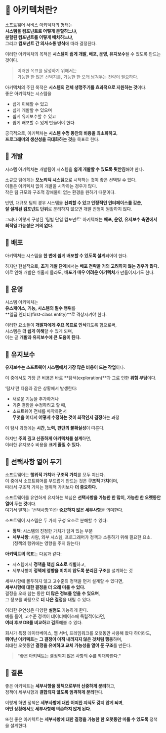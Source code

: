 # 📕 아키텍처란?
소프트웨어 서비스 아키텍처의 형태는  
**시스템을 컴포넌트로 어떻게 분할하느냐**,  
**분할된 컴포넌트를 어떻게 배치하느냐**,  
그리고 **컴포넌트 간 의사소통 방식**에 따라 결정된다.

이러한 아키텍처의 목적은 **시스템이 쉽게 개발, 배포, 운영, 유지보수**될 수 있도록 만드는 것이다.

> 이러한 목표를 달성하기 위해서는  
> 가능한 한 많은 선택지를, 가능한 한 오래 남겨두는 전략이 필요하다.

아키텍처의 주된 목적은 **시스템의 전체 생명주기를 효과적으로 지원하는 것**이다.  
좋은 아키텍처는 시스템을  
- 쉽게 이해할 수 있고  
- 쉽게 개발할 수 있으며  
- 쉽게 유지보수할 수 있고  
- 쉽게 배포할 수 있게 만들어야 한다.

궁극적으로, 아키텍처는 **시스템 수명 동안의 비용을 최소화하고**,  
**프로그래머의 생산성을 극대화하는 것**을 목표로 한다.

## 📗 개발
시스템 아키텍처는 개발팀이 시스템을 **쉽게 개발할 수 있도록 뒷받침**해야 한다.

소규모 팀에게는 **모노리틱 시스템**으로 시작하는 것이 좋은 선택일 수 있다.  
이들은 아키텍처 없이 개발을 시작하는 경우가 많다.  
작은 팀 규모와 구조적 장애물이 없는 환경을 원하기 때문이다.

반면, 대규모 팀의 경우 시스템을 **신뢰할 수 있고 안정적인 인터페이스를 갖춘**,  
**잘 설계된 컴포넌트 단위**로 분리하지 않으면 개발 진행이 원활하지 않다.

그러나 이렇게 구성된 '팀별 단일 컴포넌트' 아키텍처는 **배포, 운영, 유지보수 측면에서 최적일 가능성은 거의 없다.**

## 📗 배포
아키텍처는 시스템을 **한 번에 쉽게 배포할 수 있도록 설계**되어야 한다.

하지만 현실적으로, **초기 개발 단계**에서는 **배포 전략을 거의 고려하지 않는 경우가 많다.**
이로 인해 개발은 쉬울지 몰라도, **배포가 매우 어려운 아키텍처**가 만들어지기도 한다.

## 📗 운영
시스템 아키텍처는  
**유스케이스, 기능, 시스템의 필수 행위**를  
**일급 엔티티(first-class entity)**로 격상시켜야 한다.  

이러한 요소들이 **개발자에게 주요 목표로 인식**되도록 함으로써,  
시스템은 **더 쉽게 이해**할 수 있게 되며,  
이는 곧 **개발과 유지보수에 큰 도움이 된다.**

## 📗 유지보수
**유지보수는 소프트웨어 시스템에서 가장 많은 비용이 드는 작업**이다.

이 중에서도 가장 큰 비용은 바로 **탐색(exploration)**과 그로 인한 **위험 부담**이다.

‘탐사’란 다음과 같은 상황에서 발생한다:
- 새로운 기능을 추가하거나  
- 기존 결함을 수정하려고 할 때,  
- 소프트웨어 전체를 파악하면서  
**무엇을 어디서 어떻게 수정하는 것이 최적인지 결정**하는 과정

이 탐사 과정에는 **시간, 노력, 판단의 불확실성**이 따른다.

하지만 **주의 깊고 신중하게 아키텍처를 설계**하면,  
이러한 유지보수 비용을 **크게 줄일 수 있다.**

## 📗 선택사항 열어 두기
소프트웨어는 **행위적 가치**와 **구조적 가치**를 모두 지닌다.  
이 중에서 소프트웨어를 부드럽게 만드는 것은 **구조적 가치**이며,  
따라서 구조적 가치는 행위적 가치보다 **더 중요하다.**

소프트웨어를 유연하게 유지하는 핵심은 **선택사항을 가능한 한 많이, 가능한 한 오랫동안 열어 두는 것**이다.  
여기서 말하는 '선택사항'이란 **중요하지 않은 세부사항**을 의미한다.

소프트웨어 시스템은 두 가지 구성 요소로 분해할 수 있다:

- **정책**: 시스템의 진정한 가치가 담겨 있는 부분  
- **세부사항**: 사람, 외부 시스템, 프로그래머가 정책과 소통하기 위해 필요한 요소.  
  (정책의 행위에는 영향을 주지 않는다)

**아키텍트의 목표**는 다음과 같다:

- 시스템에서 **정책을 핵심 요소로 식별**하고,  
- 세부사항이 **정책에 영향을 미치지 않도록 분리된 구조**를 설계하는 것

세부사항에 몰두하지 않고 고수준의 정책을 먼저 설계할 수 있다면,  
**세부사항에 대한 결정을 더 오래 미룰 수 있다.**  
결정을 오래 참는 동안 **더 많은 정보를 얻을 수 있으며**,  
그 정보를 바탕으로 **더 나은 결정**을 내릴 수 있다.

이러한 유연성은 다양한 **실험**도 가능하게 한다.  
예를 들어, 고수준 정책이 데이터베이스에 독립적이라면,  
**여러 후보 DB를 비교하고 검토**해볼 수 있다.

회사가 특정 데이터베이스, 웹 서버, 프레임워크를 오랫동안 사용해 왔다 하더라도,  
**뛰어난 아키텍트**는 **그 결정이 아직 내려지지 않은 것처럼 행동**하며,  
최대한 오랫동안 **결정을 유예하고 교체 가능성을 열어 둔 구조**를 만든다.

> **"좋은 아키텍트는 결정되지 않은 사항의 수를 최대화한다."**

## 📗 결론
좋은 아키텍트는 **세부사항을 정책으로부터 신중하게 분리**하고,  
정책이 세부사항과 **결합되지 않도록 엄격하게 분리**한다.

이렇게 하면 정책은 **세부사항에 대한 어떠한 지식도 갖지 않게 되며**,  
**어떤 상황에서도 세부사항에 의존하지 않게 된다.**

또한 좋은 아키텍트는 **세부사항에 대한 결정을 가능한 한 오랫동안 미룰 수 있도록** 정책을 설계한다.
